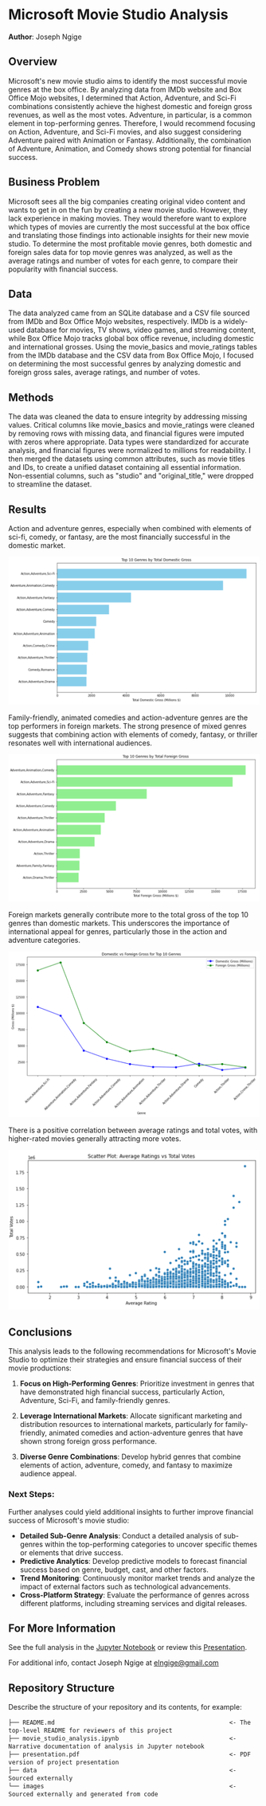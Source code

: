 # Microsoft Movie Studio Analysis

**Author**: Joseph Ngige

## Overview

Microsoft's new movie studio aims to identify the most successful movie genres at the box office. By analyzing data from IMDb website and Box Office Mojo websites, I determined that Action, Adventure, and Sci-Fi combinations consistently achieve the highest domestic and foreign gross revenues, as well as the most votes. Adventure, in particular, is a common element in top-performing genres. Therefore, I would recommend focusing on Action, Adventure, and Sci-Fi movies, and also suggest considering Adventure paired with Animation or Fantasy. Additionally, the combination of Adventure, Animation, and Comedy shows strong potential for financial success.

## Business Problem

Microsoft sees all the big companies creating original video content and wants to get in on the fun by creating a new movie studio. However, they lack experience in making movies. They would therefore want to explore which types of movies are currently the most successful at the box office and translating those findings into actionable insights for their new movie studio. To determine the most profitable movie genres, both domestic and foreign sales data for top movie genres was analyzed, as well as the average ratings and number of votes for each genre, to compare their popularity with financial success.

## Data

The data analyzed came from an SQLite database and a CSV file sourced from IMDb and Box Office Mojo websites, respectively. IMDb is a widely-used database for movies, TV shows, video games, and streaming content, while Box Office Mojo tracks global box office revenue, including domestic and international grosses. Using the movie_basics and movie_ratings tables from the IMDb database and the CSV data from Box Office Mojo, I focused on determining the most successful genres by analyzing domestic and foreign gross sales, average ratings, and number of votes.

## Methods

The data was cleaned the data to ensure integrity by addressing missing values. Critical columns like movie_basics and movie_ratings were cleaned by removing rows with missing data, and financial figures were imputed with zeros where appropriate. Data types were standardized for accurate analysis, and financial figures were normalized to millions for readability. I then merged the datasets using common attributes, such as movie titles and IDs, to create a unified dataset containing all essential information. Non-essential columns, such as "studio" and "original_title," were dropped to streamline the dataset.

## Results

Action and adventure genres, especially when combined with elements of sci-fi, comedy, or fantasy, are the most financially successful in the domestic market.

![domestic](images/genre_by_domestic_gross.png)

Family-friendly, animated comedies and action-adventure genres are the top performers in foreign markets. The strong presence of mixed genres suggests that combining action with elements of comedy, fantasy, or thriller resonates well with international audiences.

![foreign](images/genre_by_foreign_gross.png)

Foreign markets generally contribute more to the total gross of the top 10 genres than domestic markets. This underscores the importance of international appeal for genres, particularly those in the action and adventure categories.

![domesticvsforeign](images/domestic_vs_foreign_gross.png)

There is a positive correlation between average ratings and total votes, with higher-rated movies generally attracting more votes.

![ratingsvsvotes](images/ratings_votes_corr.png)


## Conclusions

This analysis leads to the following recommendations for Microsoft's Movie Studio to optimize their strategies and ensure financial success of their movie productions:

1. **Focus on High-Performing Genres**: Prioritize investment in genres that have demonstrated high financial success, particularly Action, Adventure, Sci-Fi, and family-friendly genres.

2. **Leverage International Markets**: Allocate significant marketing and distribution resources to international markets, particularly for family-friendly, animated comedies and action-adventure genres that have shown strong foreign gross performance.

3. **Diverse Genre Combinations**: Develop hybrid genres that combine elements of action, adventure, comedy, and fantasy to maximize audience appeal.

### Next Steps:

Further analyses could yield additional insights to further improve financial success of Microsoft's movie studio:

* **Detailed Sub-Genre Analysis**: Conduct a detailed analysis of sub-genres within the top-performing categories to uncover specific themes or elements that drive success.
* **Predictive Analytics**: Develop predictive models to forecast financial success based on genre, budget, cast, and other factors.
* **Trend Monitoring**: Continuously monitor market trends and analyze the impact of external factors such as technological advancements.
* **Cross-Platform Strategy**: Evaluate the performance of genres across different platforms, including streaming services and digital releases.

## For More Information

See the full analysis in the [Jupyter Notebook](./test-notebook.ipynb) or review this [Presentation](./test_presentation.pdf).

For additional info, contact Joseph Ngige at [elngige@gmail.com](mailto:elngige@gmail.com)

## Repository Structure

Describe the structure of your repository and its contents, for example:

```
├── README.md                                                 <- The top-level README for reviewers of this project
├── movie_studio_analysis.ipynb                               <- Narrative documentation of analysis in Jupyter notebook
├── presentation.pdf                                          <- PDF version of project presentation
├── data                                                      <- Sourced externally
└── images                                                    <- Sourced externally and generated from code
```
